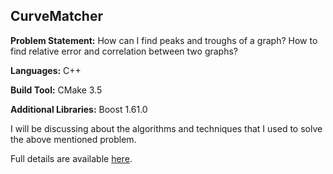 ## CurveMatcher

**Problem Statement:** How can I find peaks and troughs of a graph? How to find relative error and correlation between two graphs?

**Languages:** C++

**Build Tool:** CMake 3.5

**Additional Libraries:** Boost 1.61.0

I will be discussing about the algorithms and techniques that I used to solve the above mentioned problem.

Full details are available [here](https://apanimesh061.github.io/projects/curvematcher).
